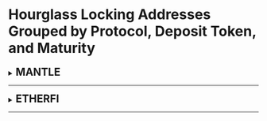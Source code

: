 # Hourglass Locking Addresses Grouped by Protocol, Deposit Token, and Maturity

<details>
<summary><span style='font-size: 1.5em; font-weight: bold;'>MANTLE</span></summary>

<br>

<div style='margin-left: 20px;'>
<details>
<summary><span style='font-size: 1.25em; font-weight: bold;'>mETH</span></summary>

<br>

<div style='margin-left: 20px;'>
<details>
<summary><span style='font-size: 1em;'>2024-10-09 Maturity Date - 25x Boost</span></summary>

  - Lock Depositor: [0x37e3aC623B488bB075Ce8F3199ae93F8CAC727F2](https://etherscan.io/address/0x37e3aC623B488bB075Ce8F3199ae93F8CAC727F2#code)
  - Combined Token: [0x8fC1E4ecDb25bF258cadb37F2303b11F33B5fEf3](https://etherscan.io/address/0x37e3aC623B488bB075Ce8F3199ae93F8CAC727F2#code)
  - Principal Token: [0x979ecd3CF8650cE306B7658652617BB93d3D01ED](https://etherscan.io/address/0x37e3aC623B488bB075Ce8F3199ae93F8CAC727F2#code)
  - Combined Token: [0x8fC1E4ecDb25bF258cadb37F2303b11F33B5fEf3](https://etherscan.io/address/0x37e3aC623B488bB075Ce8F3199ae93F8CAC727F2#code)
  - Point Token: [0xBfE0E27c67E6453E5529c5EE8D8762c5D82470c4](https://etherscan.io/address/0x37e3aC623B488bB075Ce8F3199ae93F8CAC727F2#code)
  - Maturity Timestamp: 1728432000
  - Zapper Used for Point Leverage: [None](https://etherscan.io/address/0x37e3aC623B488bB075Ce8F3199ae93F8CAC727F2#code)
  - Deposit Token: [0xcDA86A272531e8640cD7F1a92c01839911B90bb0](https://etherscan.io/address/0x37e3aC623B488bB075Ce8F3199ae93F8CAC727F2#code)
  - Chain ID: 5000
</details>
</div>

</details>
</div>

<br>

</details>

---

<details>
<summary><span style='font-size: 1.5em; font-weight: bold;'>ETHERFI</span></summary>

<br>

<div style='margin-left: 20px;'>
<details>
<summary><span style='font-size: 1.25em; font-weight: bold;'>Super Symbiotic LRT</span></summary>

<br>

<div style='margin-left: 20px;'>
<details>
<summary><span style='font-size: 1em;'>2024-09-14 Maturity Date - 3.5x Boost</span></summary>

  - Lock Depositor: [0xfbc184950949626dCD1b023AcFF8C84C1b9198A5](https://etherscan.io/address/0xfbc184950949626dCD1b023AcFF8C84C1b9198A5#code)
  - Combined Token: [0xa39844726DBB2ecca56c8856952A0ae09302Da9B](https://etherscan.io/address/0xfbc184950949626dCD1b023AcFF8C84C1b9198A5#code)
  - Principal Token: [0x5B5dedee1f0f03a51A8C622372e8A07EafA15f12](https://etherscan.io/address/0xfbc184950949626dCD1b023AcFF8C84C1b9198A5#code)
  - Combined Token: [0xa39844726DBB2ecca56c8856952A0ae09302Da9B](https://etherscan.io/address/0xfbc184950949626dCD1b023AcFF8C84C1b9198A5#code)
  - Point Token: [0x52D09A03a94Fa79389ed400bFa669ED408E8B3E0](https://etherscan.io/address/0xfbc184950949626dCD1b023AcFF8C84C1b9198A5#code)
  - Maturity Timestamp: 1726272000
  - Zapper Used for Point Leverage: [0x8aDeace74F383e3F44DDf2Becb404aa2e823F2fC](https://etherscan.io/address/0xfbc184950949626dCD1b023AcFF8C84C1b9198A5#code)
  - Deposit Token: [0x917ceE801a67f933F2e6b33fC0cD1ED2d5909D88](https://etherscan.io/address/0xfbc184950949626dCD1b023AcFF8C84C1b9198A5#code)
  - Chain ID: 1
</details>
</div>

<div style='margin-left: 20px;'>
<details>
<summary><span style='font-size: 1em;'>2024-12-25 Maturity Date - 3.75x Boost</span></summary>

  - Lock Depositor: [0x035D135bF428460Be8E1C19b36e8d4231752da4d](https://etherscan.io/address/0x035D135bF428460Be8E1C19b36e8d4231752da4d#code)
  - Combined Token: [0x47A3a38506af85fC32E950ec011f87c4eA9058e4](https://etherscan.io/address/0x035D135bF428460Be8E1C19b36e8d4231752da4d#code)
  - Principal Token: [0x3e931409FD55846A0d91096917Ed59919973d863](https://etherscan.io/address/0x035D135bF428460Be8E1C19b36e8d4231752da4d#code)
  - Combined Token: [0x47A3a38506af85fC32E950ec011f87c4eA9058e4](https://etherscan.io/address/0x035D135bF428460Be8E1C19b36e8d4231752da4d#code)
  - Point Token: [0x9EC53315Ce201959b155F34Aaa13cf414133D863](https://etherscan.io/address/0x035D135bF428460Be8E1C19b36e8d4231752da4d#code)
  - Maturity Timestamp: 1735084800
  - Zapper Used for Point Leverage: [0x8aDeace74F383e3F44DDf2Becb404aa2e823F2fC](https://etherscan.io/address/0x035D135bF428460Be8E1C19b36e8d4231752da4d#code)
  - Deposit Token: [0x917ceE801a67f933F2e6b33fC0cD1ED2d5909D88](https://etherscan.io/address/0x035D135bF428460Be8E1C19b36e8d4231752da4d#code)
  - Chain ID: 1
</details>
</div>

</details>
</div>

<br>

<div style='margin-left: 20px;'>
<details>
<summary><span style='font-size: 1.25em; font-weight: bold;'>King Karak LRT</span></summary>

<br>

<div style='margin-left: 20px;'>
<details>
<summary><span style='font-size: 1em;'>2024-09-14 Maturity Date - 3.5x Boost</span></summary>

  - Lock Depositor: [0x27027CD9c97C20862F558FB7B5A9964bb152bEc8](https://etherscan.io/address/0x27027CD9c97C20862F558FB7B5A9964bb152bEc8#code)
  - Combined Token: [0xa7eF6523C426224bF2628518805E5f986A4f9E72](https://etherscan.io/address/0x27027CD9c97C20862F558FB7B5A9964bb152bEc8#code)
  - Principal Token: [0x7e1f19FB298A703C54182608485D2cbD145fd41C](https://etherscan.io/address/0x27027CD9c97C20862F558FB7B5A9964bb152bEc8#code)
  - Combined Token: [0xa7eF6523C426224bF2628518805E5f986A4f9E72](https://etherscan.io/address/0x27027CD9c97C20862F558FB7B5A9964bb152bEc8#code)
  - Point Token: [0xD222DF0ae6262af7EE6678503DfC11fCCb0DAA77](https://etherscan.io/address/0x27027CD9c97C20862F558FB7B5A9964bb152bEc8#code)
  - Maturity Timestamp: 1726272000
  - Zapper Used for Point Leverage: [0x8eeCB77026e0f82F54c5c5F0c4678D0ce1FF224b](https://etherscan.io/address/0x27027CD9c97C20862F558FB7B5A9964bb152bEc8#code)
  - Deposit Token: [0x7223442cad8e9cA474fC40109ab981608F8c4273](https://etherscan.io/address/0x27027CD9c97C20862F558FB7B5A9964bb152bEc8#code)
  - Chain ID: 1
</details>
</div>

<div style='margin-left: 20px;'>
<details>
<summary><span style='font-size: 1em;'>2024-12-25 Maturity Date - 3.75x Boost</span></summary>

  - Lock Depositor: [0xD573CE999776634d2eDfe310D33382F4f0aa28a2](https://etherscan.io/address/0xD573CE999776634d2eDfe310D33382F4f0aa28a2#code)
  - Combined Token: [0xBD91C7771dF008C6321fb6357Da6d0825F97196a](https://etherscan.io/address/0xD573CE999776634d2eDfe310D33382F4f0aa28a2#code)
  - Principal Token: [0xF68C4b80320F64997965Ba306AbfDF3683910B5E](https://etherscan.io/address/0xD573CE999776634d2eDfe310D33382F4f0aa28a2#code)
  - Combined Token: [0xBD91C7771dF008C6321fb6357Da6d0825F97196a](https://etherscan.io/address/0xD573CE999776634d2eDfe310D33382F4f0aa28a2#code)
  - Point Token: [0xA47A1CD20ddA3F34d21Fd56C22E8437B389C12c3](https://etherscan.io/address/0xD573CE999776634d2eDfe310D33382F4f0aa28a2#code)
  - Maturity Timestamp: 1735084800
  - Zapper Used for Point Leverage: [0x8eeCB77026e0f82F54c5c5F0c4678D0ce1FF224b](https://etherscan.io/address/0xD573CE999776634d2eDfe310D33382F4f0aa28a2#code)
  - Deposit Token: [0x7223442cad8e9cA474fC40109ab981608F8c4273](https://etherscan.io/address/0xD573CE999776634d2eDfe310D33382F4f0aa28a2#code)
  - Chain ID: 1
</details>
</div>

</details>
</div>

<br>

<div style='margin-left: 20px;'>
<details>
<summary><span style='font-size: 1.25em; font-weight: bold;'>Wrapped eETH</span></summary>

<br>

<div style='margin-left: 20px;'>
<details>
<summary><span style='font-size: 1em;'>2024-08-14 Maturity Date - 3.5x Boost</span></summary>

  - Lock Depositor: [0x9522A199503E8Dab5Ec765E4EBB706F7BdcfbF43](https://etherscan.io/address/0x9522A199503E8Dab5Ec765E4EBB706F7BdcfbF43#code)
  - Combined Token: [0xD02B31bD4E153776fEc67F9fC62233Cc32ea589C](https://etherscan.io/address/0x9522A199503E8Dab5Ec765E4EBB706F7BdcfbF43#code)
  - Principal Token: [0x859ce1EAA2597F6AA3eEbEBbA4F1Da81E44D788E](https://etherscan.io/address/0x9522A199503E8Dab5Ec765E4EBB706F7BdcfbF43#code)
  - Combined Token: [0xD02B31bD4E153776fEc67F9fC62233Cc32ea589C](https://etherscan.io/address/0x9522A199503E8Dab5Ec765E4EBB706F7BdcfbF43#code)
  - Point Token: [0x9734a6e26021905424C829C25987ACC66e9416bf](https://etherscan.io/address/0x9522A199503E8Dab5Ec765E4EBB706F7BdcfbF43#code)
  - Maturity Timestamp: 1723593600
  - Zapper Used for Point Leverage: [0x7b9E40B3DC478c1B00f4379d35C13bE013C9c798](https://etherscan.io/address/0x9522A199503E8Dab5Ec765E4EBB706F7BdcfbF43#code)
  - Deposit Token: [0xCd5fE23C85820F7B72D0926FC9b05b43E359b7ee](https://etherscan.io/address/0x9522A199503E8Dab5Ec765E4EBB706F7BdcfbF43#code)
  - Chain ID: 1
</details>
</div>

<div style='margin-left: 20px;'>
<details>
<summary><span style='font-size: 1em;'>2024-11-14 Maturity Date - 3.75x Boost</span></summary>

  - Lock Depositor: [0xe8f0613fD627f6914EAED2BE5a3773268125b2D5](https://etherscan.io/address/0xe8f0613fD627f6914EAED2BE5a3773268125b2D5#code)
  - Combined Token: [0x9E1c226B7d4a7D4Dd8451ee5D3364842960D6bdF](https://etherscan.io/address/0xe8f0613fD627f6914EAED2BE5a3773268125b2D5#code)
  - Principal Token: [0x43Efe817cdFa6A24529290dBdF655b6Dc70a060d](https://etherscan.io/address/0xe8f0613fD627f6914EAED2BE5a3773268125b2D5#code)
  - Combined Token: [0x9E1c226B7d4a7D4Dd8451ee5D3364842960D6bdF](https://etherscan.io/address/0xe8f0613fD627f6914EAED2BE5a3773268125b2D5#code)
  - Point Token: [0x8ED775c8784d381840E0FeA327dC2Fc816495E5c](https://etherscan.io/address/0xe8f0613fD627f6914EAED2BE5a3773268125b2D5#code)
  - Maturity Timestamp: 1731542400
  - Zapper Used for Point Leverage: [0x7b9E40B3DC478c1B00f4379d35C13bE013C9c798](https://etherscan.io/address/0xe8f0613fD627f6914EAED2BE5a3773268125b2D5#code)
  - Deposit Token: [0xCd5fE23C85820F7B72D0926FC9b05b43E359b7ee](https://etherscan.io/address/0xe8f0613fD627f6914EAED2BE5a3773268125b2D5#code)
  - Chain ID: 1
</details>
</div>

</details>
</div>

<br>

<div style='margin-left: 20px;'>
<details>
<summary><span style='font-size: 1.25em; font-weight: bold;'>Ether.Fi Liquid ETH</span></summary>

<br>

<div style='margin-left: 20px;'>
<details>
<summary><span style='font-size: 1em;'>2024-08-14 Maturity Date - 3.5x Boost</span></summary>

  - Lock Depositor: [0x1ba3ce9d0E6DB041b6818B79Bc101614b17548A1](https://etherscan.io/address/0x1ba3ce9d0E6DB041b6818B79Bc101614b17548A1#code)
  - Combined Token: [0xcE280DBE19c2833cC44Bb484A11879D7dD5a3B8A](https://etherscan.io/address/0x1ba3ce9d0E6DB041b6818B79Bc101614b17548A1#code)
  - Principal Token: [0xBAF470c7834C58E6f14b0BC5c7387f0a99E9FFA8](https://etherscan.io/address/0x1ba3ce9d0E6DB041b6818B79Bc101614b17548A1#code)
  - Combined Token: [0xcE280DBE19c2833cC44Bb484A11879D7dD5a3B8A](https://etherscan.io/address/0x1ba3ce9d0E6DB041b6818B79Bc101614b17548A1#code)
  - Point Token: [0xB05e8AC77c76F4Eb8Cda07d3Ce2e8552215d3Fef](https://etherscan.io/address/0x1ba3ce9d0E6DB041b6818B79Bc101614b17548A1#code)
  - Maturity Timestamp: 1723593600
  - Zapper Used for Point Leverage: [0x6c922ebDE807Ce153dd645c2030F5a65862990Fb](https://etherscan.io/address/0x1ba3ce9d0E6DB041b6818B79Bc101614b17548A1#code)
  - Deposit Token: [0xf0bb20865277aBd641a307eCe5Ee04E79073416C](https://etherscan.io/address/0x1ba3ce9d0E6DB041b6818B79Bc101614b17548A1#code)
  - Chain ID: 1
</details>
</div>

<div style='margin-left: 20px;'>
<details>
<summary><span style='font-size: 1em;'>2024-11-14 Maturity Date - 3.75x Boost</span></summary>

  - Lock Depositor: [0x782c84A869486940c849fF94618775e2c1FdB5e4](https://etherscan.io/address/0x782c84A869486940c849fF94618775e2c1FdB5e4#code)
  - Combined Token: [0x40eB88c4428d9DD641F3b0cF781ADcaf86268Ef9](https://etherscan.io/address/0x782c84A869486940c849fF94618775e2c1FdB5e4#code)
  - Principal Token: [0x98Ca0Ff4E172B3775b7Df201A3d36894618A69d7](https://etherscan.io/address/0x782c84A869486940c849fF94618775e2c1FdB5e4#code)
  - Combined Token: [0x40eB88c4428d9DD641F3b0cF781ADcaf86268Ef9](https://etherscan.io/address/0x782c84A869486940c849fF94618775e2c1FdB5e4#code)
  - Point Token: [0xe7f0DC86129fEd2011bf1163D0E17687b9106fB6](https://etherscan.io/address/0x782c84A869486940c849fF94618775e2c1FdB5e4#code)
  - Maturity Timestamp: 1731542400
  - Zapper Used for Point Leverage: [0x6c922ebDE807Ce153dd645c2030F5a65862990Fb](https://etherscan.io/address/0x782c84A869486940c849fF94618775e2c1FdB5e4#code)
  - Deposit Token: [0xf0bb20865277aBd641a307eCe5Ee04E79073416C](https://etherscan.io/address/0x782c84A869486940c849fF94618775e2c1FdB5e4#code)
  - Chain ID: 1
</details>
</div>

<div style='margin-left: 20px;'>
<details>
<summary><span style='font-size: 1em;'>2025-02-14 Maturity Date - 4x Boost</span></summary>

  - Lock Depositor: [0x8753F58bD27513c1a8F84937660c2f2e3AAb5b0B](https://etherscan.io/address/0x8753F58bD27513c1a8F84937660c2f2e3AAb5b0B#code)
  - Combined Token: [0xb3CB22754D0E09b1392233b6A09991b16de6A38C](https://etherscan.io/address/0x8753F58bD27513c1a8F84937660c2f2e3AAb5b0B#code)
  - Principal Token: [0x9EEE7E183b8958aA067A6b6ED5C5785AF2361857](https://etherscan.io/address/0x8753F58bD27513c1a8F84937660c2f2e3AAb5b0B#code)
  - Combined Token: [0xb3CB22754D0E09b1392233b6A09991b16de6A38C](https://etherscan.io/address/0x8753F58bD27513c1a8F84937660c2f2e3AAb5b0B#code)
  - Point Token: [0x97a10806C1AD3dF7d14d38d6A7ED6636286D44fb](https://etherscan.io/address/0x8753F58bD27513c1a8F84937660c2f2e3AAb5b0B#code)
  - Maturity Timestamp: 1739491200
  - Zapper Used for Point Leverage: [0x6c922ebDE807Ce153dd645c2030F5a65862990Fb](https://etherscan.io/address/0x8753F58bD27513c1a8F84937660c2f2e3AAb5b0B#code)
  - Deposit Token: [0xf0bb20865277aBd641a307eCe5Ee04E79073416C](https://etherscan.io/address/0x8753F58bD27513c1a8F84937660c2f2e3AAb5b0B#code)
  - Chain ID: 1
</details>
</div>

</details>
</div>

<br>

<div style='margin-left: 20px;'>
<details>
<summary><span style='font-size: 1.25em; font-weight: bold;'>Ether.fi-Liquid1</span></summary>

<br>

<div style='margin-left: 20px;'>
<details>
<summary><span style='font-size: 1em;'>2024-08-14 Maturity Date - 3.5x Boost</span></summary>

  - Lock Depositor: [0xD7d929DAd6667E28f05796091C75021e0D1a6900](https://etherscan.io/address/0xD7d929DAd6667E28f05796091C75021e0D1a6900#code)
  - Combined Token: [0x5771B8Cb4E090370E477A7E45a971B85f6BFC2BC](https://etherscan.io/address/0xD7d929DAd6667E28f05796091C75021e0D1a6900#code)
  - Principal Token: [0x60E3E1F8f7a76EDD2e7F03f29431E1ffC168d86b](https://etherscan.io/address/0xD7d929DAd6667E28f05796091C75021e0D1a6900#code)
  - Combined Token: [0x5771B8Cb4E090370E477A7E45a971B85f6BFC2BC](https://etherscan.io/address/0xD7d929DAd6667E28f05796091C75021e0D1a6900#code)
  - Point Token: [0x68f080904C97Cb429475538A8aF6FBEC322F4Ba6](https://etherscan.io/address/0xD7d929DAd6667E28f05796091C75021e0D1a6900#code)
  - Maturity Timestamp: 1723593600
  - Zapper Used for Point Leverage: [None](https://etherscan.io/address/0xD7d929DAd6667E28f05796091C75021e0D1a6900#code)
  - Deposit Token: [0xeA1A6307D9b18F8d1cbf1c3Dd6aad8416C06a221](https://etherscan.io/address/0xD7d929DAd6667E28f05796091C75021e0D1a6900#code)
  - Chain ID: 1
</details>
</div>

<div style='margin-left: 20px;'>
<details>
<summary><span style='font-size: 1em;'>2024-11-14 Maturity Date - 3.75x Boost</span></summary>

  - Lock Depositor: [0x43c9ECba97d3294B47babda178bb62104EB9b613](https://etherscan.io/address/0x43c9ECba97d3294B47babda178bb62104EB9b613#code)
  - Combined Token: [0x76D9FF809b48e2f92325a5003A74c366dF3baf8B](https://etherscan.io/address/0x43c9ECba97d3294B47babda178bb62104EB9b613#code)
  - Principal Token: [0xB668357764f5170cE99d596fA3966b6F1BD88dD0](https://etherscan.io/address/0x43c9ECba97d3294B47babda178bb62104EB9b613#code)
  - Combined Token: [0x76D9FF809b48e2f92325a5003A74c366dF3baf8B](https://etherscan.io/address/0x43c9ECba97d3294B47babda178bb62104EB9b613#code)
  - Point Token: [0x99579085EC15A386E34b592f719e9DAdEae4EbCB](https://etherscan.io/address/0x43c9ECba97d3294B47babda178bb62104EB9b613#code)
  - Maturity Timestamp: 1731542400
  - Zapper Used for Point Leverage: [None](https://etherscan.io/address/0x43c9ECba97d3294B47babda178bb62104EB9b613#code)
  - Deposit Token: [0xeA1A6307D9b18F8d1cbf1c3Dd6aad8416C06a221](https://etherscan.io/address/0x43c9ECba97d3294B47babda178bb62104EB9b613#code)
  - Chain ID: 1
</details>
</div>

<div style='margin-left: 20px;'>
<details>
<summary><span style='font-size: 1em;'>2025-02-14 Maturity Date - 4x Boost</span></summary>

  - Lock Depositor: [0x3D7Fe7b7b207FB12f01295D402BD4380CCC833DF](https://etherscan.io/address/0x3D7Fe7b7b207FB12f01295D402BD4380CCC833DF#code)
  - Combined Token: [0x0ABCBd3aF808c22F79F11592c8105a99423f3cA6](https://etherscan.io/address/0x3D7Fe7b7b207FB12f01295D402BD4380CCC833DF#code)
  - Principal Token: [0x66e400769231E4Cb8fbBf5df99713a23B1a7c37d](https://etherscan.io/address/0x3D7Fe7b7b207FB12f01295D402BD4380CCC833DF#code)
  - Combined Token: [0x0ABCBd3aF808c22F79F11592c8105a99423f3cA6](https://etherscan.io/address/0x3D7Fe7b7b207FB12f01295D402BD4380CCC833DF#code)
  - Point Token: [0x7A49248D9ae0372BECA308043Cc265Ab77E0fD68](https://etherscan.io/address/0x3D7Fe7b7b207FB12f01295D402BD4380CCC833DF#code)
  - Maturity Timestamp: 1739491200
  - Zapper Used for Point Leverage: [None](https://etherscan.io/address/0x3D7Fe7b7b207FB12f01295D402BD4380CCC833DF#code)
  - Deposit Token: [0xeA1A6307D9b18F8d1cbf1c3Dd6aad8416C06a221](https://etherscan.io/address/0x3D7Fe7b7b207FB12f01295D402BD4380CCC833DF#code)
  - Chain ID: 1
</details>
</div>

</details>
</div>

<br>

<div style='margin-left: 20px;'>
<details>
<summary><span style='font-size: 1.25em; font-weight: bold;'>Ether.Fi Liquid USD</span></summary>

<br>

<div style='margin-left: 20px;'>
<details>
<summary><span style='font-size: 1em;'>2024-08-14 Maturity Date - 3.5x Boost</span></summary>

  - Lock Depositor: [0x8AfBf65a76793aE0cD041ed2F26811D952DE6Ee3](https://etherscan.io/address/0x8AfBf65a76793aE0cD041ed2F26811D952DE6Ee3#code)
  - Combined Token: [0x25f14f0BaCCAf69526D1Ba335106830300D8B02b](https://etherscan.io/address/0x8AfBf65a76793aE0cD041ed2F26811D952DE6Ee3#code)
  - Principal Token: [0xa2962EaFE66c474b1447ec47B05565b38C44e798](https://etherscan.io/address/0x8AfBf65a76793aE0cD041ed2F26811D952DE6Ee3#code)
  - Combined Token: [0x25f14f0BaCCAf69526D1Ba335106830300D8B02b](https://etherscan.io/address/0x8AfBf65a76793aE0cD041ed2F26811D952DE6Ee3#code)
  - Point Token: [0xE865509d7684a15974922F1d96791bC48E8d109A](https://etherscan.io/address/0x8AfBf65a76793aE0cD041ed2F26811D952DE6Ee3#code)
  - Maturity Timestamp: 1723593600
  - Zapper Used for Point Leverage: [0x8f965F193e9a39703bCe703D83400D20415d3EA4](https://etherscan.io/address/0x8AfBf65a76793aE0cD041ed2F26811D952DE6Ee3#code)
  - Deposit Token: [0x08c6F91e2B681FaF5e17227F2a44C307b3C1364C](https://etherscan.io/address/0x8AfBf65a76793aE0cD041ed2F26811D952DE6Ee3#code)
  - Chain ID: 1
</details>
</div>

<div style='margin-left: 20px;'>
<details>
<summary><span style='font-size: 1em;'>2024-11-14 Maturity Date - 3.75x Boost</span></summary>

  - Lock Depositor: [0x9284754004Ffe7f68F8969CF2F3C3B86F0802532](https://etherscan.io/address/0x9284754004Ffe7f68F8969CF2F3C3B86F0802532#code)
  - Combined Token: [0x27b60aF8A25d7A65037f0a7422C165A3ec6E12Ed](https://etherscan.io/address/0x9284754004Ffe7f68F8969CF2F3C3B86F0802532#code)
  - Principal Token: [0x7875ea21af918b0Ab6B7d4332b51e33fc432870B](https://etherscan.io/address/0x9284754004Ffe7f68F8969CF2F3C3B86F0802532#code)
  - Combined Token: [0x27b60aF8A25d7A65037f0a7422C165A3ec6E12Ed](https://etherscan.io/address/0x9284754004Ffe7f68F8969CF2F3C3B86F0802532#code)
  - Point Token: [0xd7F10ae183762383B2DcdA40526164434743E834](https://etherscan.io/address/0x9284754004Ffe7f68F8969CF2F3C3B86F0802532#code)
  - Maturity Timestamp: 1731542400
  - Zapper Used for Point Leverage: [0x8f965F193e9a39703bCe703D83400D20415d3EA4](https://etherscan.io/address/0x9284754004Ffe7f68F8969CF2F3C3B86F0802532#code)
  - Deposit Token: [0x08c6F91e2B681FaF5e17227F2a44C307b3C1364C](https://etherscan.io/address/0x9284754004Ffe7f68F8969CF2F3C3B86F0802532#code)
  - Chain ID: 1
</details>
</div>

<div style='margin-left: 20px;'>
<details>
<summary><span style='font-size: 1em;'>2025-02-14 Maturity Date - 4x Boost</span></summary>

  - Lock Depositor: [0xF11fbb660B9950FeCd38E13B446A28e8605535FC](https://etherscan.io/address/0xF11fbb660B9950FeCd38E13B446A28e8605535FC#code)
  - Combined Token: [0x497aa207309e5793883e9DB95C5E0E6c093e2b93](https://etherscan.io/address/0xF11fbb660B9950FeCd38E13B446A28e8605535FC#code)
  - Principal Token: [0xC5DBC2757ee116b68F5Ac975bF9f1725bEEd6aE0](https://etherscan.io/address/0xF11fbb660B9950FeCd38E13B446A28e8605535FC#code)
  - Combined Token: [0x497aa207309e5793883e9DB95C5E0E6c093e2b93](https://etherscan.io/address/0xF11fbb660B9950FeCd38E13B446A28e8605535FC#code)
  - Point Token: [0x036d9daD65964d05C4856cfa1bB7fa680e08544B](https://etherscan.io/address/0xF11fbb660B9950FeCd38E13B446A28e8605535FC#code)
  - Maturity Timestamp: 1739491200
  - Zapper Used for Point Leverage: [0x8f965F193e9a39703bCe703D83400D20415d3EA4](https://etherscan.io/address/0xF11fbb660B9950FeCd38E13B446A28e8605535FC#code)
  - Deposit Token: [0x08c6F91e2B681FaF5e17227F2a44C307b3C1364C](https://etherscan.io/address/0xF11fbb660B9950FeCd38E13B446A28e8605535FC#code)
  - Chain ID: 1
</details>
</div>

</details>
</div>

<br>

</details>

---

